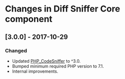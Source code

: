 # Changes in Diff Sniffer Core component

## [3.0.0] - 2017-10-29

### Changed

* Updated [PHP\_CodeSniffer](https://packagist.org/packages/squizlabs/php_codesniffer) to ^3.0.
* Bumped minimum required PHP version to 7.1.
* Internal improvements.
